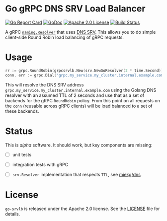 # Go gRPC DNS SRV Load Balancer

[![Go Report Card](https://goreportcard.com/badge/github.com/improbable-eng/go-srvlb)](http://goreportcard.com/report/improbable-eng/go-srvlb)
[![GoDoc](http://img.shields.io/badge/GoDoc-Reference-blue.svg)](https://godoc.org/github.com/improbable-eng/go-srvlb)
[![Apache 2.0 License](https://img.shields.io/badge/License-Apache%202.0-blue.svg)](LICENSE)
[![Build Status](https://travis-ci.org/improbable-eng/go-srvlb.svg?branch=master)](https://travis-ci.org/improbable-eng/go-srvlb)

A gRPC [`naming.Resolver`](https://godoc.org/google.golang.org/grpc/naming) that uses [DNS SRV](https://en.wikipedia.org/wiki/SRV_record).
This allows you to do simple client-side Round Robin load balancing of gRPC requests.

# Usage

```go
rr := grpc.RoundRobin(grpcsrvlb.New(srv.NewGoResolver(2 * time.Second)))
conn, err := grpc.Dial("grpc.my_service.my_cluster.internal.example.com", grpc.WithBalancer(rr))
```

This will resolve the DNS SRV address `grpc.my_service.my_cluster.internal.example.com` using the Golang DNS resolver
with an assumed TTL of 2 seconds and use that as a set of backends for the gRPC `RoundRobin` policy. From this point on
all requests on the `conn` (reusable across gRPC clients) will be load balanced to a set of these backends.

# Status

This is *alpha* software. It should work, but key components are missing:

 * [ ] unit tests
 * [ ] integration tests with gRPC
 * [ ] `srv.Resolver` implementation that respects `TTL`, see [miekg/dns](https://github.com/miekg/dns)


# License

 `go-srvlb` is released under the Apache 2.0 license. See the [LICENSE](LICENSE) file for details.


